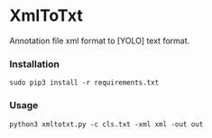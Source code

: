 # XmlToTxt
Annotation file xml format to [YOLO] text format.

### Installation
```
sudo pip3 install -r requirements.txt
```
### Usage

```
python3 xmltotxt.py -c cls.txt -xml xml -out out
```
